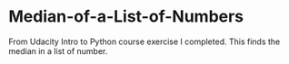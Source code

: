 # Median-of-a-List-of-Numbers
From Udacity Intro to Python course exercise I completed. This finds the median in a list of number.
